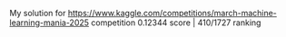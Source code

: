 My solution for https://www.kaggle.com/competitions/march-machine-learning-mania-2025 competition
0.12344 score | 410/1727 ranking
